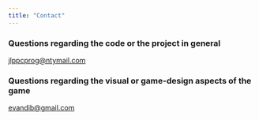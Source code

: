 ```yaml
---
title: "Contact"
---
```


### Questions regarding the code or the project in general

 [jlppcprog@ntymail.com](jlppcprog@ntymail.com)

### Questions regarding the visual or game-design aspects of the game

 [evandib@gmail.com](evandib@gmail.com)
